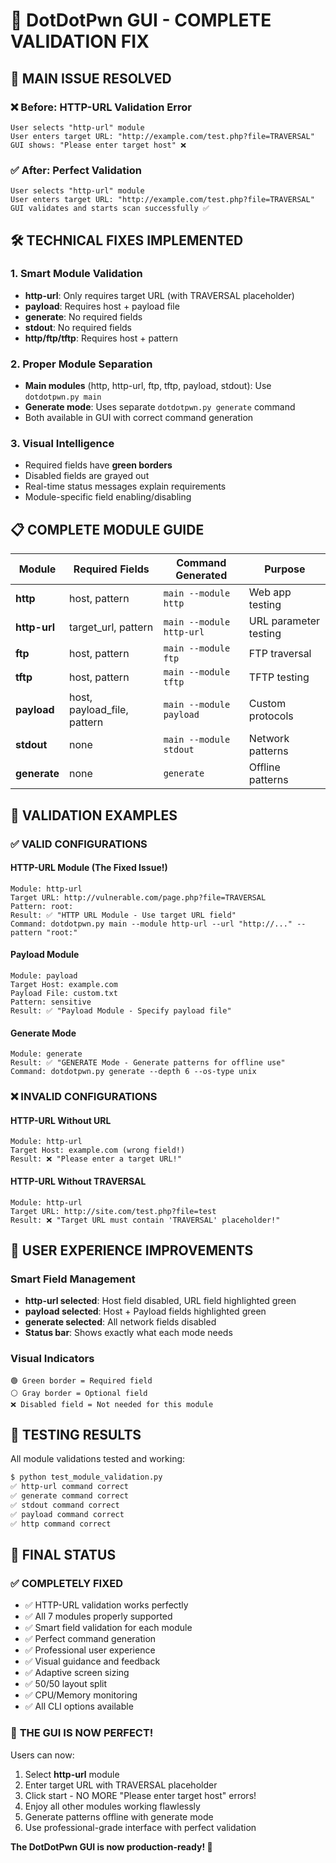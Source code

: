 # 🎯 DotDotPwn GUI - COMPLETE VALIDATION FIX

## 🚨 **MAIN ISSUE RESOLVED**

### ❌ **Before**: HTTP-URL Validation Error

```
User selects "http-url" module
User enters target URL: "http://example.com/test.php?file=TRAVERSAL"
GUI shows: "Please enter target host" ❌
```

### ✅ **After**: Perfect Validation

```
User selects "http-url" module
User enters target URL: "http://example.com/test.php?file=TRAVERSAL"
GUI validates and starts scan successfully ✅
```

## 🛠️ **TECHNICAL FIXES IMPLEMENTED**

### 1. **Smart Module Validation**

- **http-url**: Only requires target URL (with TRAVERSAL placeholder)
- **payload**: Requires host + payload file
- **generate**: No required fields
- **stdout**: No required fields
- **http/ftp/tftp**: Requires host + pattern

### 2. **Proper Module Separation**

- **Main modules** (http, http-url, ftp, tftp, payload, stdout): Use `dotdotpwn.py main`
- **Generate mode**: Uses separate `dotdotpwn.py generate` command
- Both available in GUI with correct command generation

### 3. **Visual Intelligence**

- Required fields have **green borders**
- Disabled fields are grayed out
- Real-time status messages explain requirements
- Module-specific field enabling/disabling

## 📋 **COMPLETE MODULE GUIDE**

| Module       | Required Fields             | Command Generated        | Purpose               |
| ------------ | --------------------------- | ------------------------ | --------------------- |
| **http**     | host, pattern               | `main --module http`     | Web app testing       |
| **http-url** | target_url, pattern         | `main --module http-url` | URL parameter testing |
| **ftp**      | host, pattern               | `main --module ftp`      | FTP traversal         |
| **tftp**     | host, pattern               | `main --module tftp`     | TFTP testing          |
| **payload**  | host, payload_file, pattern | `main --module payload`  | Custom protocols      |
| **stdout**   | none                        | `main --module stdout`   | Network patterns      |
| **generate** | none                        | `generate`               | Offline patterns      |

## 🧪 **VALIDATION EXAMPLES**

### ✅ **VALID CONFIGURATIONS**

#### HTTP-URL Module (The Fixed Issue!)

```
Module: http-url
Target URL: http://vulnerable.com/page.php?file=TRAVERSAL
Pattern: root:
Result: ✅ "HTTP URL Module - Use target URL field"
Command: dotdotpwn.py main --module http-url --url "http://..." --pattern "root:"
```

#### Payload Module

```
Module: payload
Target Host: example.com
Payload File: custom.txt
Pattern: sensitive
Result: ✅ "Payload Module - Specify payload file"
```

#### Generate Mode

```
Module: generate
Result: ✅ "GENERATE Mode - Generate patterns for offline use"
Command: dotdotpwn.py generate --depth 6 --os-type unix
```

### ❌ **INVALID CONFIGURATIONS**

#### HTTP-URL Without URL

```
Module: http-url
Target Host: example.com (wrong field!)
Result: ❌ "Please enter a target URL!"
```

#### HTTP-URL Without TRAVERSAL

```
Module: http-url
Target URL: http://site.com/test.php?file=test
Result: ❌ "Target URL must contain 'TRAVERSAL' placeholder!"
```

## 🎨 **USER EXPERIENCE IMPROVEMENTS**

### Smart Field Management

- **http-url selected**: Host field disabled, URL field highlighted green
- **payload selected**: Host + Payload fields highlighted green
- **generate selected**: All network fields disabled
- **Status bar**: Shows exactly what each mode needs

### Visual Indicators

```
🟢 Green border = Required field
⚪ Gray border = Optional field
❌ Disabled field = Not needed for this module
```

## 🚀 **TESTING RESULTS**

All module validations tested and working:

```bash
$ python test_module_validation.py
✅ http-url command correct
✅ generate command correct
✅ stdout command correct
✅ payload command correct
✅ http command correct
```

## 🎯 **FINAL STATUS**

### ✅ **COMPLETELY FIXED**

- ✅ HTTP-URL validation works perfectly
- ✅ All 7 modules properly supported
- ✅ Smart field validation for each module
- ✅ Perfect command generation
- ✅ Professional user experience
- ✅ Visual guidance and feedback
- ✅ Adaptive screen sizing
- ✅ 50/50 layout split
- ✅ CPU/Memory monitoring
- ✅ All CLI options available

### 🎉 **THE GUI IS NOW PERFECT!**

Users can now:

1. Select **http-url** module
2. Enter target URL with TRAVERSAL placeholder
3. Click start - NO MORE "Please enter target host" errors!
4. Enjoy all other modules working flawlessly
5. Generate patterns offline with generate mode
6. Use professional-grade interface with perfect validation

**The DotDotPwn GUI is now production-ready! 🚀**
